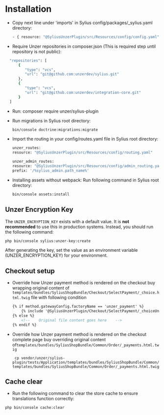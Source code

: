 # Installation

- Copy next line under 'imports' in Sylius config/packages/_sylius.yaml directory:
    ```bash 
  - { resource: "@SyliusUnzerPlugin/src/Resources/config/config.yaml" }
    ```

- Require Unzer repositories in composer.json (This is required step until repository is not public):
```bash
  "repositories": [
      {
         "type": "vcs",
         "url": "git@github.com:unzerdev/sylius.git"
      },
      {
         "type": "vcs",
         "url": "git@github.com:unzerdev/integration-core.git"
      }
  ]
   ```
- Run: 
      composer require unzer/sylius-plugin

- Run migrations in Sylius root directory:
    ```bash
  bin/console doctrine:migrations:migrate
    ```

- Import the routing in your config/routes.yaml file in Sylius root directory:
    ```bash
  unzer_routes:
    resource: "@SyliusUnzerPlugin/src/Resources/config/routing.yaml"
    
  unzer_admin_routes:
    resource: "@SyliusUnzerPlugin/src/Resources/config/admin_routing.yaml"
    prefix: '/%sylius_admin.path_name%'
    ```

- Installing assets without webpack: Run following command in Sylius root directory:
    ```bash 
    bin/console assets:install
    ```
## Unzer Encryption Key

The `UNZER_ENCRYPTION_KEY` exists with a default value. It is **not recommended** to use this in production systems. Instead, you should run the following command:

```bash
php bin/console sylius:unzer-key:create
```
After generating the key, set the value as an environment variable (UNZER_ENCRYPTION_KEY) for your environment.

## Checkout setup
- Override how Unzer payment method is rendered on the checkout buy wrapping original content of `templates/bundles/SyliusShopBundle/Checkout/SelectPayment/_choice.html.twig` file with following condition
    ```html 
    {% if method.gatewayConfig.factoryName == 'unzer_payment' %}                                                                
        {% include '@SyliusUnzerPlugin/Checkout/SelectPayment/_choiceUnzer.html.twig'%}
    {% else %}
        <!--    Original file content goes here    -->
    {% endif %}
    ```
- Override how Unzer payment method is rendered on the checkout complete page  buy overriding original content of`templates/bundles/SyliusShopBundle/Common/Order/_payments.html.twig`
    ```shell 
     cp vendor/unzer/sylius-plugin/tests/Application/templates/bundles/SyliusShopBundle/Common/Order/_payments.html.twig templates/bundles/SyliusShopBundle/Common/Order/_payments.html.twig
    ```  

## Cache clear

- Run the following command to clear the store cache to ensure translations function correctly:

```bash
php bin/console cache:clear
```
